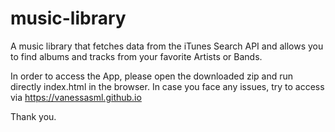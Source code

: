 # music-library
A music library that fetches data from the iTunes Search API and allows you to find albums and tracks from your favorite Artists or Bands.

In order to access the App, please open the downloaded zip and run directly index.html in the browser.
In case you face any issues, try to access via https://vanessasml.github.io

Thank you.
